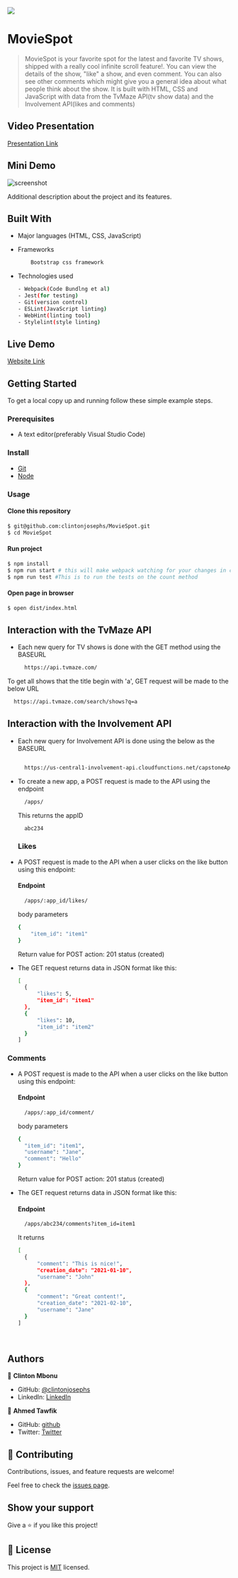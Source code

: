 ![](https://img.shields.io/badge/MovieSpot-green)

# MovieSpot

> MovieSpot is your favorite spot for the latest and favorite TV shows, shipped with a really cool infinite scroll feature!. You can view the details of the show, "like" a show, and even comment. You can also see other comments which might give you a general idea about what people think about the show.
> It is built with HTML, CSS and JavaScript with data from the TvMaze API(tv show data) and the Involvement API(likes and comments)


## Video Presentation
[Presentation Link](https://www.veed.io/view/eb1a75de-f380-49c5-aca7-f7546f984e26)

## Mini Demo

![screenshot](./src/images/presentation.gif)


Additional description about the project and its features.

## Built With

- Major languages (HTML, CSS, JavaScript)

- Frameworks 
    ``` bash
        Bootstrap css framework
    ```

- Technologies used 
  
  ``` bash
  - Webpack(Code Bundlng et al)
  - Jest(for testing)
  - Git(version control)
  - ESLint(JavaScript linting)
  - WebHint(linting tool)
  - Stylelint(style linting)
  ```

## Live Demo

[Website Link](https://clintonjosephs.github.io/MovieSpot/)


## Getting Started

To get a local copy up and running follow these simple example steps.

### Prerequisites
 - A text editor(preferably Visual Studio Code)

### Install
  -  [Git](https://git-scm.com/downloads)
  -  [Node](https://nodejs.org/en/download/)
### Usage
#### Clone this repository

```bash
$ git@github.com:clintonjosephs/MovieSpot.git
$ cd MovieSpot
```
#### Run project

```bash
$ npm install
$ npm run start # this will make webpack watching for your changes in code
$ npm run test #This is to run the tests on the count method
```

#### Open page in browser
```bash
$ open dist/index.html
```

## Interaction with the TvMaze API
- Each new query for TV shows is done with the GET method using the BASEURL
    ```bash
      https://api.tvmaze.com/
    
    ```
 To get all shows that the title begin with 'a', GET request will be made to the below URL

  ```bash
    https://api.tvmaze.com/search/shows?q=a

  ```
  
## Interaction with the Involvement API
- Each new query for Involvement API is done using the below as the BASEURL
    ```bash

      https://us-central1-involvement-api.cloudfunctions.net/capstoneApi/
    
    ```
- To create a new app, a POST request is made to the API using the endpoint
    ```bash
      /apps/
    ```
  This returns the appID

  ```bash
    abc234
  ```
  ### Likes
- A POST request is made to the API when a user clicks on the like button using this endpoint:
  #### Endpoint
  ```bash
    /apps/:app_id/likes/
  ```
  
  body parameters
  ```bash
  { 
	  "item_id": "item1"
  }
  ```
  Return value for POST action: 201 status (created)


- The GET request returns data in JSON format like this:

  ```bash
  [
    {
        "likes": 5,
        "item_id": "item1"
    },
    {
        "likes": 10,
        "item_id": "item2"
    }
  ]
  ```

### Comments
- A POST request is made to the API when a user clicks on the like button using this endpoint:
  #### Endpoint
  ```bash
    /apps/:app_id/comment/
  ```
  
  body parameters
  ```bash
  {
    "item_id": "item1",
    "username": "Jane",
    "comment": "Hello"
  }
  ```
  Return value for POST action: 201 status (created)


- The GET request returns data in JSON format like this:
    #### Endpoint
  ```bash
    /apps/abc234/comments?item_id=item1
  ```
  It returns
  ```bash
  [
    {
        "comment": "This is nice!",
        "creation_date": "2021-01-10",
        "username": "John"
    },
    {
        "comment": "Great content!",
        "creation_date": "2021-02-10",
        "username": "Jane"
    }
  ]
  ```
  <br>
## Authors

👤 **Clinton Mbonu**

- GitHub: [@clintonjosephs](https://github.com/clintonjosephs)
- LinkedIn: [LinkedIn](https://linkedin.com/in/clinton-mbonu)

👤 **Ahmed Tawfik**

- GitHub: [github](https://github.com/ahmedta)
- Twitter: [Twitter](https://twitter.com/_ahmedta)

## 🤝 Contributing

Contributions, issues, and feature requests are welcome!

Feel free to check the [issues page](https://github.com/clintonjosephs/MovieSpot/issues).

## Show your support

Give a ⭐️ if you like this project!

## 📝 License

This project is [MIT](https://opensource.org/licenses/MIT) licensed.
